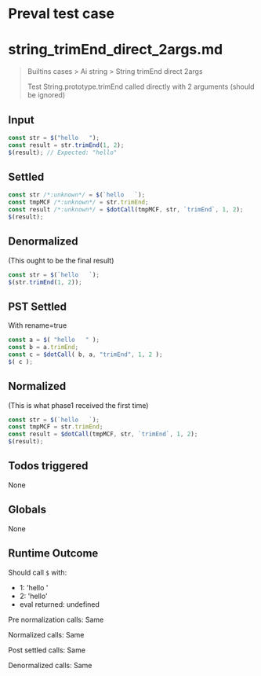 # Preval test case

# string_trimEnd_direct_2args.md

> Builtins cases > Ai string > String trimEnd direct 2args
>
> Test String.prototype.trimEnd called directly with 2 arguments (should be ignored)

## Input

`````js filename=intro
const str = $("hello   ");
const result = str.trimEnd(1, 2);
$(result); // Expected: "hello"
`````


## Settled


`````js filename=intro
const str /*:unknown*/ = $(`hello   `);
const tmpMCF /*:unknown*/ = str.trimEnd;
const result /*:unknown*/ = $dotCall(tmpMCF, str, `trimEnd`, 1, 2);
$(result);
`````


## Denormalized
(This ought to be the final result)

`````js filename=intro
const str = $(`hello   `);
$(str.trimEnd(1, 2));
`````


## PST Settled
With rename=true

`````js filename=intro
const a = $( "hello   " );
const b = a.trimEnd;
const c = $dotCall( b, a, "trimEnd", 1, 2 );
$( c );
`````


## Normalized
(This is what phase1 received the first time)

`````js filename=intro
const str = $(`hello   `);
const tmpMCF = str.trimEnd;
const result = $dotCall(tmpMCF, str, `trimEnd`, 1, 2);
$(result);
`````


## Todos triggered


None


## Globals


None


## Runtime Outcome


Should call `$` with:
 - 1: 'hello '
 - 2: 'hello'
 - eval returned: undefined

Pre normalization calls: Same

Normalized calls: Same

Post settled calls: Same

Denormalized calls: Same
